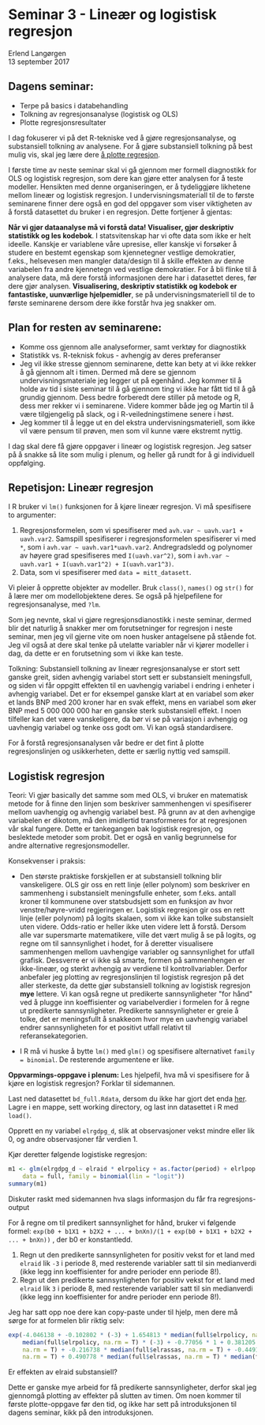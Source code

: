 # Seminar 3 - Lineær og logistisk regresjon
Erlend Langørgen  
13 september 2017  



## Dagens seminar:

* Terpe på basics i databehandling
* Tolkning av regresjonsanalyse (logistisk og OLS)
* Plotte regresjonsresultater

I dag fokuserer vi på det R-tekniske ved å gjøre regresjonsanalyse, og substansiell tolkning av analysene. For å gjøre substansiell tolkning på best mulig vis, skal jeg lære dere [å plotte regresjon](https://github.com/martigso/stv4020aR/blob/master/Gruppe%201/docs/Regresjonsplot.md). 

I første time av neste seminar skal vi gå gjennom mer formell diagnostikk for OLS og logistisk regresjon, som dere kan gjøre etter analysen for å teste modeller. Hensikten med denne organiseringen, er å tydeliggjøre likhetene mellom lineær og logistisk regresjon. I undervisningsmateriall til de to første seminarene finner dere også en god del oppgaver som viser viktigheten av å forstå datasettet du bruker i en regresjon. Dette fortjener å gjentas:

**Når vi gjør dataanalyse må vi forstå data! Visualiser, gjør deskriptiv statistikk og les kodebok**. I statsvitenskap har vi ofte data som ikke er helt ideelle. Kanskje er variablene våre upresise, eller kanskje vi forsøker å studere en bestemt egenskap som kjennetegner vestlige demokratier, f.eks., helsevesen men mangler data/design til å skille effekten av denne variabelen fra andre kjennetegn ved vestlige demokratier. For å bli flinke til å analysere data, må dere forstå informasjonen dere har i datasettet deres, før dere gjør analysen. **Visualisering, deskriptiv statistikk og kodebok er fantastiske, uunværlige hjelpemidler**, se på undervisningsmateriell til de to første seminarene dersom dere ikke forstår hva jeg snakker om. 





## Plan for resten av seminarene:
* Komme oss gjennom alle analyseformer, samt verktøy for diagnostikk
* Statistikk vs. R-teknisk fokus - avhengig av deres preferanser 
* Jeg vil ikke stresse gjennom seminarene, dette kan bety at vi ikke rekker å gå gjennom alt i timen. Dermed må dere se gjennom undervisningsmateriale jeg legger ut på egenhånd. Jeg kommer til å holde av tid i siste seminar til å gå gjennom ting vi ikke har fått tid til å gå grundig gjennom. Dess bedre forberedt dere stiller på metode og R, dess mer rekker vi i seminarene. Videre kommer både jeg og Martin til å være tilgjengelig på slack, og i R-veiledningstimene senere i høst.
* Jeg kommer til å legge ut en del ekstra undervisningsmateriell, som ikke vil være pensum til prøven, men som vil kunne være ekstremt nyttig.

I dag skal dere få gjøre oppgaver i lineær og logistisk regresjon.
Jeg satser på å snakke så lite som mulig i plenum, og heller gå rundt for å gi individuell oppfølging.


##  Repetisjon: Lineær regresjon
I R bruker vi `lm()` funksjonen for å kjøre lineær regresjon. Vi må spesifisere to argumenter: 
1. Regresjonsformelen, som vi spesifiserer med `avh.var ~ uavh.var1 + uavh.var2`. Samspill spesifiserer i regresjonsformelen spesifiserer vi med `*`, som i `avh.var ~ uavh.var1*uavh.var2`. Andregradsledd og polynomer av høyere grad spesifiseres med `I(uavh.var^2)`, som i `avh.var ~ uavh.var1 + I(uavh.var1^2) + I(uavh.var1^3)`.
2. Data, som vi spesifiserer med `data = mitt_datasett`.

Vi pleier å opprette objekter av modeller. Bruk `class()`, `names()` og `str()` for å lære mer om modellobjektene deres. Se også på hjelpefilene for regresjonsanalyse, med `?lm`.

Som jeg nevnte, skal vi gjøre regresjonsdianostikk i neste seminar, dermed blir det naturlig å snakker mer om forutsetninger for regresjon i neste seminar, men jeg vil gjerne vite om noen husker antagelsene på stående fot. Jeg vil også at dere skal tenke på utelatte variabler når vi kjører modeller i dag, da dette er en forutsetning som vi ikke kan teste.


Tolkning:
Substansiell tolkning av lineær regresjonsanalyse er stort sett ganske greit, siden avhengig variabel stort sett er substansielt meningsfull, og siden vi får oppgitt effekten til en uavhengig variabel i endring i enheter i avhengig variabel. Det er for eksempel ganske klart at en variabel som øker et lands BNP med 200 kroner har en svak effekt, mens en variabel som øker BNP med 5 000 000 000 har en ganske sterk substansiell effekt. I noen tilfeller kan det være vanskeligere, da bør vi se på variasjon i avhengig og uavhengig variabel og tenke oss godt om. Vi kan også standardisere.

For å forstå regresjonsanalysen vår bedre er det fint å plotte regresjonslinjen og usikkerheten, dette er særlig nyttig ved samspill.

## Logistisk regresjon

Teori: Vi gjør basically det samme som med OLS, vi bruker en matematisk metode for å finne den linjen som beskriver sammenhengen vi spesifiserer mellom uavhengig og avhengig variabel best. På grunn av at den avhengige variabelen er dikotom, må den imidlertid transformeres for at regresjonen vår skal fungere. Dette er tankegangen bak logistisk regresjon, og beslektede metoder som probit. Det er også en vanlig begrunnelse for andre alternative regresjonsmodeller.

Konsekvenser i praksis:

* Den største praktiske forskjellen er at substansiell tolkning blir vanskeligere. OLS gir oss en rett linje (eller polynom) som beskriver en sammenheng i substansielt meningsfulle enheter, som f.eks. antall kroner til kommunene over statsbudsjett som en funksjon av hvor venstre/høyre-vridd regjeringen er. Logistisk regresjon gir oss en rett linje (eller polynom) på logits skalaen, som vi ikke kan tolke substansielt uten videre. Odds-ratio er heller ikke uten videre lett å forstå. Dersom alle var supersmarte matematikere, ville det vært mulig å se på logits, og regne om til sannsynlighet i hodet, for å deretter visualisere sammenhengen mellom uavhengige variabler og sannsynlighet for utfall grafisk. Dessverre er vi ikke så smarte, formen på sammenhengen er ikke-lineær, og sterkt avhengig av verdiene til kontrollvariabler. Derfor anbefaler jeg plotting av regresjonslinjen til logistisk regresjon på det aller sterkeste, da dette gjør substansiell tolkning av logistisk regresjon **mye** lettere. Vi kan også regne ut predikerte sannsynligheter "for hånd" ved å plugge inn koeffisienter og variabelverdier i formelen for å regne ut predikerte sannsynligheter. Predikerte sannsynligheter er greie å tolke, det er meningsfullt å snakkeom hvor mye en uavhengig variabel endrer sannsynligheten for et positivt utfall relativt til referansekategorien.

* I R må vi huske å bytte `lm()` med `glm()` og spesifisere alternativet `family = binomial`. De resterende argumentene er like.

**Oppvarmings-oppgave i plenum:**
Les hjelpefil, hva må vi spesifisere for å kjøre en logistisk regresjon? Forklar til sidemannen.

Last ned datasettet `bd_full.Rdata`, dersom du ikke har gjort det enda [her](https://github.com/martigso/stv4020aR/raw/master/Gruppe%201/data/bd_full.Rdata). Lagre i en mappe, sett working directory, og last inn datasettet i R med `load()`.

Opprett en ny variabel `elrgdpg_d`, slik at observasjoner vekst mindre eller lik 0, og andre observasjoner får verdien 1.

Kjør deretter følgende logistiske regresjon:


```r
m1 <- glm(elrgdpg_d ~ elraid * elrpolicy + as.factor(period) + elrlpop + elrassas * elrethnf, 
    data = full, family = binomial(lin = "logit"))
summary(m1)
```

Diskuter raskt med sidemannen hva slags informasjon du får fra regresjons-output

For å regne om til predikert sannsynlighet for hånd, bruker vi følgende formel:
`exp(b0 + b1X1 + b2X2 + ... + bnXn)/(1 + exp(b0 + b1X1 + b2X2 + ... + bnXn))` , der b0 er konstantledd. 

1. Regn ut den predikerte sannsynligheten for positiv vekst for et land med `elraid` lik `-3` i periode 8, med resterende variabler satt til sin medianverdi (ikke legg inn koeffisienter for andre perioder enn periode 8!).
2. Regn ut den predikerte sannsynligheten for positiv vekst for et land med `elraid` lik `3` i periode 8, med resterende variabler satt til sin medianverdi (ikke legg inn koeffisienter for andre perioder enn periode 8!).

Jeg har satt opp noe dere kan copy-paste under til hjelp, men dere må sørge for at formelen blir riktig selv:



```r
exp(-4.046138 + -0.102802 * (-3) + 1.654813 * median(full$elrpolicy, na.rm = T) + 0.008147 * 
    median(full$elrpolicy, na.rm = T) * (-3) + -0.77056 * 1 + 0.381205 * median(full$elrlpop, 
    na.rm = T) + -0.216738 * median(full$elrassas, na.rm = T) + -0.449168 * median(full$elrethnf, 
    na.rm = T) + 0.490778 * median(full$elrassas, na.rm = T) * median(full$elrethnf, na.rm = T))
```

Er effekten av elraid substansiell?

Dette er ganske mye arbeid for få predikerte sannsynligheter, derfor skal jeg gjennomgå plotting av effekter på slutten av timen. Om noen kommer til første plotte-oppgave før den tid, og ikke har sett på introduksjonen til dagens seminar, kikk på den introduksjonen.











